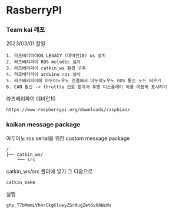 # RasberryPI
### Team kai 레포

2023/03/01 할일</br>
```
1. 라즈베리파이OS LEGACY (데비안10) os 설치
2. 라즈베리파이 ROS melodic 설치
3. 라즈베리파이 catkin_ws 환경 구축
4. 라즈베리파이 arduino ros 설치
5. 라즈베리파이에 아두이노우노 연결해서 아두이노우노 ROS 통신 노드 띄우기
6. CAN 통신 -> throttle 신호 받아서 투명 디스플레이 바를 이용해 표시하기
```
라즈베리파이 데비안10</br>
```
https://www.raspberrypi.org/downloads/raspbian/
```

### kaikan message package

아두이노 ros serial을 위한 custom message package </br>


```
/
├── catkin_ws/
    └── src
```

catkin_ws/src 폴더에 넣기
그 다음으로
```
catkin_make
```
실행</br>


```
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
```
